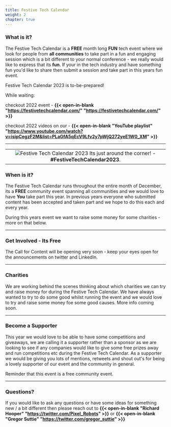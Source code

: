 ```yaml
---
title: Festive Tech Calendar
weight: 2
chapter: true
---
```


### **What is it?**

The Festive Tech Calendar is a **FREE** month long **FUN** tech event where we look for people from **all communities** to take part in a fun 
and engaging session which is a bit different to your normal conference - we really would like to express that its **fun**. If your in the tech industry 
and have something fun you'd like to share then submit a session and take part in this years fun event.

Festive Tech Calendar 2023 is to-be-prepared!

While waiting:

checkout 2022 event - **{{< open-in-blank "https://festivetechcalendar.com/" "https://festivetechcalendar.com/" >}}**

checkout 2022 videos on our - **{{< open-in-blank "YouTube playlist" "https://www.youtube.com/watch?v=isipCegzF2M&list=PLaGfA5qEcV9Lfv2y7pWjQ272yeE1W0_XM" >}}**

---

| |
|:-------------------------:|
|![Festive Tech Calendar 2023](/images/Picture2.jpg) Its just around the corner! - **#FestiveTechCalendar2023**.


### **When is it?**
The Festive Tech Calendar runs throughout the entire month of December, its a **FREE** community event spanning all communities and we would love to have **You** take part this year.
In previous years everyone who submitted content has been accepted and taken part and we hope to do this each and every year.

During this years event we want to raise some money for some charities - more on that below.

---

### **Get Involved - Its Free**
The Call for Content will be opening very soon - keep your eyes open for the announcements on twitter and LinkedIn.

---

### **Charities**
We are working behind the scenes thinking about which charities we can try and raise money for during the Festive Tech Calendar.
We have always wanted to try to do some good whilst running the event and we would love to try and raise some money foe some good causes. 
More info coming soon.

---

### **Become a Supporter**
This year we would love to be able to have some competitions and giveaways, we are calling it a supporter rather than a sponsor as we are 
looking to see if any companies would like to give some free prizes away and run competitions etc during the Festive Tech Calendar. 
As a supporter we would be giving you lots of mentions, retweets and shout out's for being a lovely supporter of our event and the 
community in general. 

Reminder that this event is a free community event.

---

### **Questions?**

If you would like to ask any questions or have some ideas for something new / a bit different then please reach out to **{{< open-in-blank "Richard Hooper" "https://twitter.com/Pixel_Robots" >}}** or **{{< open-in-blank "Gregor Suttie" "https://twitter.com/gregor_suttie" >}}**


